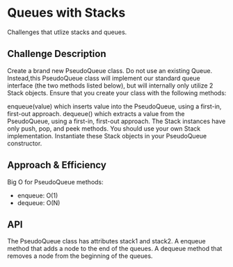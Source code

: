 # Queues with Stacks
Challenges that utlize stacks and queues.

## Challenge Description
Create a brand new PseudoQueue class. Do not use an existing Queue. Instead,this PseudoQueue class will implement our standard queue interface (the two methods listed below), but will internally only utilize 2 Stack objects. Ensure that you create your class with the following methods:

enqueue(value) which inserts value into the PseudoQueue, using a first-in, first-out approach.
dequeue() which extracts a value from the PseudoQueue, using a first-in, first-out approach.
The Stack instances have only push, pop, and peek methods. You should use your own Stack implementation. Instantiate these Stack objects in your PseudoQueue constructor.

## Approach & Efficiency

Big O for PseudoQueue methods:
* enqueue: O(1)
* dequeue: O(N)

## API

The PseudoQueue class has attributes stack1 and stack2. A enqueue method that adds a node to the end of the queues. A dequeue method that removes a node from the beginning of the queues.
